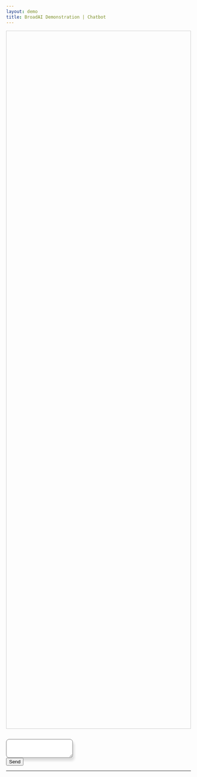 ```yaml
---
layout: demo
title: BroadAI Demonstration | Chatbot
---
```


<div class="container mt-5 px-5">
  <div class="row">
    <div class="col-12 px-3 py-3" id="responseChatbot" style="height: calc(50vh - 100px);border: 1px solid #ccc;margin-bottom: 2em;overflow-y: scroll;">
      <!-- chat messages here -->
    </div>
  </div>
  <div class="row">
    <div class="col-9 col-md-11 px-0 text-left">
      <textarea class="form-control" id="chatbox" rows="3" style="border-radius: 8px;box-shadow: 4px 8px 6px #ddd;"></textarea>
    </div>
    <div class="col-3 col-md-1 px-0 text-right">
      <button class="btn btn-lg btn-primary" id="btnGoChatbot" onclick="goChatbot()">Send</button>
    </div>
  </div>
</div>

---
